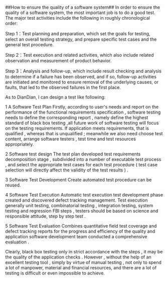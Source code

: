 ##How to ensure the quality of a software system##
In order to ensure the quality of a software system, the most important job is to do a good test. The major test activities include the following in roughly chronological order:

Step 1：Test planning and preparation, which set the goals for testing, select an overall testing strategy, and prepare specific test cases and the general test procedure.

Step 2：Test execution and related activities, which also include related observation and measurement of product behavior.

Step 3：Analysis and follow-up, which include result checking and analysis to determine if a failure has been observed, and if so, follow-up activities are initiated and monitored to ensure removal of the underlying causes, or faults, that led to the observed failures in the first place.


As to DianDian, I can design a test like following:

1 A Software Test Plan
Firstly, according to user's needs and report on the performance of the functional requirements specification , software testing needs to define the corresponding report , namely define the highest standard of black box testing ,all future work of software testing will focus on the testing requirements. If application meets requirements, that is qualified , whereas that is unqualified ; meanwhile we also need choose test content, arrange software testers , test time and test resources appropriately.

2 Software test design
The test plan developed test requirements decomposition stage , subdivided into a number of executable test process , and select the appropriate test cases for each test procedure ( test case selection will directly affect the validity of the test results ) .

3 Software Test Development
Create automated test procedure can be reused.

4 Software Test Execution
Automatic test execution test development phase created and discovered defect tracking management. Test execution generally unit testing, combinatorial testing , integration testing, system testing and regression FBI steps , testers should be based on science and responsible attitude, step by step test .

5 Software Test Evaluation
Combines quantitative field test coverage and defect tracking reports for the progress and efficiency of the quality and application software development team conducted a comprehensive evaluation .

Clearly, black box testing only in strict accordance with the steps , it may be the quality of the application checks . However , without the help of an excellent testing tool , simply by virtue of manual testing , not only to spend a lot of manpower, material and financial resources, and there are a lot of testing is difficult or even impossible to achieve.
